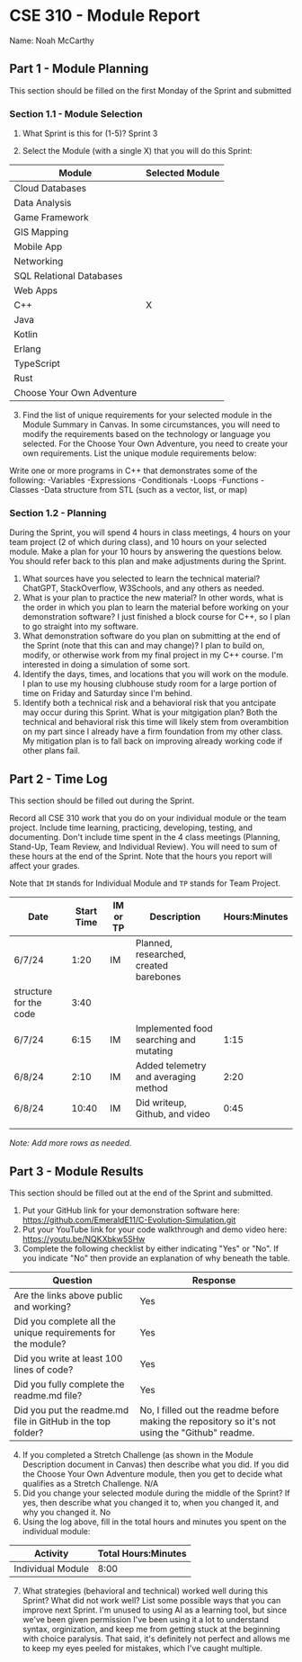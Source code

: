 # CSE 310 - Module Report

Name: Noah McCarthy

## Part 1 - Module Planning

This section should be filled on the first Monday of the Sprint and submitted

### Section 1.1 - Module Selection

1. What Sprint is this for (1-5)?
Sprint 3

2. Select the Module (with a single X) that you will do this Sprint:

|Module                   |Selected Module|
|-------------------------|---------------|
|Cloud Databases          |               |
|Data Analysis            |               |
|Game Framework           |               |
|GIS Mapping              |               |
|Mobile App               |               |
|Networking               |               |
|SQL Relational Databases |               |
|Web Apps                 |               |
|C++                      |       X       |
|Java                     |               |
|Kotlin                   |               |
|Erlang                   |               |
|TypeScript               |               |
|Rust                     |               |
|Choose Your Own Adventure|               |

3. Find the list of unique requirements for your selected module in the Module Summary in Canvas.  In some circumstances, you will need to modify the requirements based on the technology or language you selected.  For the Choose Your Own Adventure, you need to create your own requirements.  List the unique module requirements below:

Write one or more programs in C++ that demonstrates some of the following:
-Variables
-Expressions
-Conditionals
-Loops
-Functions
-Classes
-Data structure from STL (such as a vector, list, or map)

### Section 1.2 - Planning

During the Sprint, you will spend 4 hours in class meetings, 4 hours on your team project (2 of which during class), and 10 hours on your selected module.  Make a plan for your 10 hours by answering the questions below.  You should refer back to this plan and make adjustments during the Sprint.

1. What sources have you selected to learn the technical material?
ChatGPT, StackOverflow, W3Schools, and any others as needed.
2. What is your plan to practice the new material?  In other words, what is the order in which you plan to learn the material before working on your demonstration software?
I just finished a block course for C++, so I plan to go straight into my software.
3. What demonstration software do you plan on submitting at the end of the Sprint (note that this can and may change)?
I plan to build on, modify, or otherwise work from my final project in my C++ course. I'm interested in doing a simulation of some sort.
4. Identify the days, times, and locations that you will work on the module.
I plan to use my housing clubhouse study room for a large portion of time on Friday and Saturday since I'm behind.
5. Identify both a technical risk and a behavioral risk that you antcipate may occur during this Sprint.  What is your mitgigation plan?
Both the technical and behavioral risk this time will likely stem from overambition on my part since I already have a firm foundation from my other class. My mitigation plan is to fall back on improving already working code if other plans fail.

## Part 2 - Time Log

This section should be filled out during the Sprint. 

Record all CSE 310 work that you do on your individual module or the team project.  Include time learning, practicing, developing, testing, and documenting.  Don't include time spent in the 4 class meetings (Planning, Stand-Up, Team Review, and Individual Review).  You will need to sum of these hours at the end of the Sprint. Note that the hours you report will affect your grades.

Note that `IM` stands for Individual Module and `TP` stands for Team Project.  

|Date      |Start Time|IM or TP|Description                                 |Hours:Minutes|
|----------|----------|--------|--------------------------------------------|-------------|
| 6/7/24   |  1:20    |   IM   |  Planned, researched, created barebones
                                  structure for the code                    |    3:40     |
| 6/7/24   |  6:15    |   IM   |  Implemented food searching and mutating   |    1:15     |
| 6/8/24   |  2:10    |   IM   |  Added telemetry and averaging method      |    2:20     |
| 6/8/24   |  10:40   |   IM   |  Did writeup, Github, and video            |    0:45     |
|          |          |        |                                            |             |
|          |          |        |                                            |             |

_Note: Add more rows as needed._


## Part 3 - Module Results

This section should be filled out at the end of the Sprint and submitted.

1. Put your GitHub link for your demonstration software here: 
https://github.com/EmeraldE11/C-Evolution-Simulation.git
2. Put your YouTube link for your code walkthrough and demo video here:
https://youtu.be/NQKXbkw5SHw
3. Complete the following checklist by either indicating "Yes" or "No". If you indicate "No" then provide an explanation of why beneath the table.

|Question                                                    |Response|
|------------------------------------------------------------|--------|
|Are the links above public and working?                     |   Yes  |
|Did you complete all the unique requirements for the module?|   Yes  |
|Did you write at least 100 lines of code?                   |   Yes  |
|Did you fully complete the readme.md file?                  |   Yes  |
|Did you put the readme.md file in GitHub in the top folder? |   No, I filled out the readme before making the repository so it's not using the "Github" readme.|

4. If you completed a Stretch Challenge (as shown in the Module Description document in Canvas) then describe what you did.  If you did the Choose Your Own Adventure module, then you get to decide what qualifies as a Stretch Challenge.
N/A
5. Did you change your selected module during the middle of the Sprint?  If yes, then describe what you changed it to, when you changed it, and why you changed it.
No
6. Using the log above, fill in the total hours and minutes you spent on the individual module:

|Activity         |Total Hours:Minutes|
|-----------------|-------------------|
|Individual Module|     8:00          |

7. What strategies (behavioral and technical) worked well during this Sprint?  What did not work well?  List some possible ways that you can improve next Sprint.
I'm unused to using AI as a learning tool, but since we've been given permission I've been using it a lot to understand syntax, orginization, and keep me from getting stuck at the beginning with choice paralysis. That said, it's definitely not perfect and allows me to keep my eyes peeled for mistakes, which I've caught multiple.
